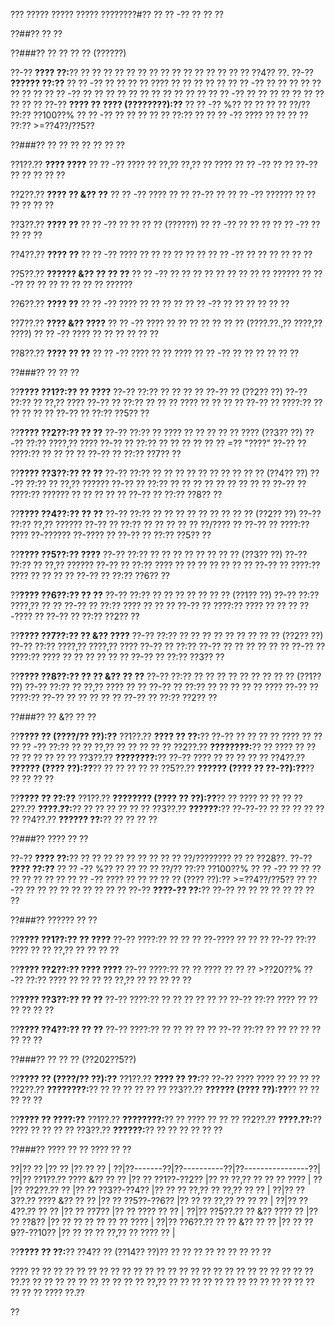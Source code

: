 ??? ????? ????? ????? ????????#?? ?? ?? -?? ?? ?? ??

??##?? ?? ??

??###?? ?? ?? ?? ?? (??????)

??-?? **???? ??:**?? ?? ?? ?? ?? ?? ?? ?? ?? ?? ?? ?? ?? ?? ?? ?? ??4?? ??.
??-?? **?????? ??:??**
?? ?? -?? ?? ?? ?? ?? ???? ?? ?? ?? ?? ??
?? ?? -?? ?? ?? ?? ?? ?? ?? ?? ??
?? ?? -?? ?? ?? ?? ?? ?? ?? ?? ?? ?? ?? ??
?? ?? -?? ?? ?? ?? ?? ?? ?? ?? ?? ?? ??
??-?? **???? ?? ???? (????????):??**
?? ?? -?? %?? ?? ?? ?? ?? ??/?? ??:?? ??100??%
?? ?? -?? ?? ?? ?? ?? ?? ??:?? ??
?? ?? -?? ???? ?? ?? ?? ?? ??:?? >=??4??/??5??

??###?? ?? ?? ?? ?? ?? ?? ??

??1??.?? **???? ????**
??  ?? -?? ???? ?? ??,?? ??,?? ?? ????
??  ?? -?? ?? ?? ??-?? ?? ?? ?? ?? ??

??2??.?? **???? ?? &?? ??**
??  ?? -?? ???? ?? ?? ??-?? ??
??  ?? -?? ?????? ?? ?? ?? ?? ?? ??

??3??.?? **???? ??**
??  ?? -?? ?? ?? ?? ?? (??????)
??  ?? -?? ?? ?? ??
??  ?? -?? ?? ?? ?? ??

??4??.?? **???? ??**
??  ?? -?? ???? ?? ?? ?? ?? ?? ??
??  ?? -?? ?? ?? ?? ?? ?? ??

??5??.?? **?????? &?? ?? ?? ??**
??  ?? -?? ?? ?? ?? ?? ?? ?? ?? ?? ?? ??????
??  ?? -?? ?? ?? ?? ?? ?? ?? ?? ??????

??6??.?? **???? ??**
??  ?? -?? ???? ?? ?? ?? ??
??  ?? -?? ?? ?? ?? ?? ?? ??

??7??.?? **???? &?? ????**
??  ?? -?? ???? ?? ?? ?? ?? ?? ?? ?? (????.??.,?? ????,?? ????)
??  ?? -?? ???? ?? ?? ?? ?? ?? ??

??8??.?? **???? ?? ??**
??  ?? -?? ???? ?? ?? ????
??  ?? -?? ?? ?? ?? ?? ?? ??

??###?? ?? ?? ??

??**???? ??1??:?? ?? ????**
??-?? ??:?? ?? ?? ?? ?? ??-?? ?? (??2?? ??)
??-?? ??:?? ?? ??,?? ????
??-?? ?? ??:?? ?? ?? ?? ???? ?? ?? ?? ??
??-?? ?? ????:?? ?? ?? ?? ?? ??
??-?? ?? ??:?? ??5?? ??

??**???? ??2??:?? ?? ??**
??-?? ??:?? ?? ???? ?? ?? ?? ?? ?? ???? (??3?? ??)
??-?? ??:?? ????,?? ????
??-?? ?? ??:?? ?? ?? ?? ?? ?? ?? =?? "????"
??-?? ?? ????:?? ?? ?? ?? ??
??-?? ?? ??:?? ??7?? ??

??**???? ??3??:?? ?? ??**
??-?? ??:?? ?? ?? ?? ?? ?? ?? ?? ?? ?? ?? (??4?? ??)
??-?? ??:?? ?? ??,?? ??????
??-?? ?? ??:?? ?? ?? ?? ?? ?? ?? ?? ?? ??
??-?? ?? ????:?? ?????? ?? ?? ?? ?? ??
??-?? ?? ??:?? ??8?? ??

??**???? ??4??:?? ?? ??**
??-?? ??:?? ?? ?? ?? ?? ?? ?? ?? ?? ?? (??2?? ??)
??-?? ??:?? ??,?? ??????
??-?? ?? ??:?? ?? ?? ?? ?? ?? ??/???? ??
??-?? ?? ????:?? ???? ??-?????? ??-???? ??
??-?? ?? ??:?? ??5?? ??

??**???? ??5??:?? ????**
??-?? ??:?? ?? ?? ?? ?? ?? ?? ?? ?? (??3?? ??)
??-?? ??:?? ?? ??,?? ??????
??-?? ?? ??:?? ???? ?? ?? ?? ?? ?? ?? ??
??-?? ?? ????:?? ???? ?? ?? ?? ??
??-?? ?? ??:?? ??6?? ??

??**???? ??6??:?? ?? ??**
??-?? ??:?? ?? ?? ?? ?? ?? ?? ?? (??1?? ??)
??-?? ??:?? ????,?? ?? ??
??-?? ?? ??:?? ???? ?? ?? ??
??-?? ?? ????:?? ???? ?? ?? ?? ??-???? ??
??-?? ?? ??:?? ??2?? ??

??**???? ??7??:?? ?? &?? ????**
??-?? ??:?? ?? ?? ?? ?? ?? ?? ?? ?? ?? (??2?? ??)
??-?? ??:?? ????,?? ????,?? ????
??-?? ?? ??:?? ??-?? ?? ?? ?? ?? ?? ??
??-?? ?? ????:?? ???? ?? ?? ?? ?? ?? ??
??-?? ?? ??:?? ??3?? ??

??**???? ??8??:?? ?? ?? &?? ?? ??**
??-?? ??:?? ?? ?? ?? ?? ?? ?? ?? ?? ?? (??1?? ??)
??-?? ??:?? ?? ??,?? ???? ?? ??
??-?? ?? ??:?? ?? ?? ?? ?? ?? ????
??-?? ?? ????:?? ??-?? ?? ?? ?? ?? ??
??-?? ?? ??:?? ??2?? ??

??###?? ?? &?? ?? ??

??**???? ?? (????/?? ??):??**
??1??.?? **???? ?? ??:**?? ??-?? ?? ?? ?? ?? ???? ?? ??
??  ?? -?? ??:?? ?? ?? ??,?? ?? ?? ?? ?? ??
??2??.?? **????????:**?? ?? ???? ?? ?? ?? ?? ?? ?? ?? ??
??3??.?? **????????:**?? ??-?? ???? ?? ?? ?? ?? ??
??4??.?? **?????? (???? ??):??**?? ?? ?? ?? ?? ??
??5??.?? **?????? (???? ?? ??-??):??**?? ?? ?? ?? ??

??**???? ?? ??:??**
??1??.?? **???????? (???? ?? ??):??**?? ?? ???? ?? ?? ??
??2??.?? **????.??:**?? ?? ?? ?? ?? ?? ??
??3??.?? **??????:**?? ??-??-?? ?? ?? ?? ?? ?? ??
??4??.?? **?????? ??:**?? ?? ?? ?? ??

??###?? ???? ?? ??

??-?? **???? ??:**?? ?? ?? ?? ?? ?? ?? ?? ?? ?? ??/???????? ?? ?? ??28??.
??-?? **???? ??:??**
?? ?? -?? %?? ?? ?? ?? ?? ??/?? ??:?? ??100??%
?? ?? -?? ?? ?? ?? ?? ?? ?? ?? ??
?? ?? -?? ???? ?? ?? ?? ?? ?? (???? ??):?? >=??4??/??5??
?? ?? -?? ?? ?? ?? ?? ?? ?? ?? ?? ??
??-?? **????-?? ??:**?? ??-?? ?? ?? ?? ?? ?? ?? ?? ??

??###?? ?????? ?? ??

??**???? ??1??:?? ?? ????**
??-?? ????:?? ?? ?? ?? ??-???? ?? ?? ??
??-?? ??:?? ???? ?? ?? ??,?? ?? ?? ?? ??

??**???? ??2??:?? ???? ????**
??-?? ????:?? ?? ?? ???? ?? ?? ?? >??20??%
??-?? ??:?? ???? ?? ?? ?? ?? ??,?? ?? ?? ?? ?? ??

??**???? ??3??:?? ?? ??**
??-?? ????:?? ?? ?? ?? ?? ?? ??
??-?? ??:?? ???? ?? ?? ?? ?? ?? ??

??**???? ??4??:?? ?? ??**
??-?? ????:?? ?? ?? ?? ?? ??
??-?? ??:?? ?? ?? ?? ?? ?? ?? ?? ??

??###?? ?? ?? ?? (??202??5??)

??**???? ?? (????/?? ??):??**
??1??.?? **???? ?? ??:**?? ??-?? ???? ???? ?? ?? ?? ??
??2??.?? **????????:**?? ?? ?? ?? ?? ?? ??
??3??.?? **?????? (???? ??):??**?? ?? ?? ?? ?? ??

??**???? ?? ????:??**
??1??.?? **????????:**?? ?? ???? ?? ?? ??
??2??.?? **????.??:**?? ???? ?? ?? ?? ??
??3??.?? **??????:**?? ?? ?? ?? ?? ?? ??

??###?? ???? ?? ?? ???? ?? ??

??|?? ?? |?? ?? |?? ?? ?? |
??|??-------??|??----------??|??----------------??|
??|?? ??1??.?? ???? &?? ?? ?? |?? ?? ??1??-??2?? |?? ?? ??,?? ?? ?? ?? ???? |
??|?? ??2??.?? ?? |?? ?? ??3??-??4?? |?? ?? ?? ??,?? ?? ??,?? ?? ?? |
??|?? ??3??.?? ???? &?? ?? ?? |?? ?? ??5??-??6?? |?? ?? ?? ??,?? ?? ?? ?? |
??|?? ??4??.?? ?? ?? |?? ?? ??7?? |?? ?? ???? ?? ?? |
??|?? ??5??.?? ?? &?? ???? ?? |?? ?? ??8?? |?? ?? ?? ?? ?? ?? ?? ???? |
??|?? ??6??.?? ?? ?? &?? ?? ?? |?? ?? ??9??-??10?? |?? ?? ?? ?? ??,?? ?? ???? ?? |

??**???? ?? ??:**?? ??4?? ?? (??14?? ??)?? ?? ?? ?? ?? ?? ?? ?? ?? ??

???? ?? ?? ?? ?? ?? ?? ?? ?? ?? ?? ?? ?? ?? ?? ?? ?? ?? ?? ?? ?? ?? ?? ?? ?? ?? ??.?? ?? ?? ?? ?? ?? ?? ?? ?? ?? ?? ??,?? ?? ?? ?? ?? ?? ?? ?? ?? ?? ?? ?? ?? ?? ?? ?? ?? ???? ??.??

??